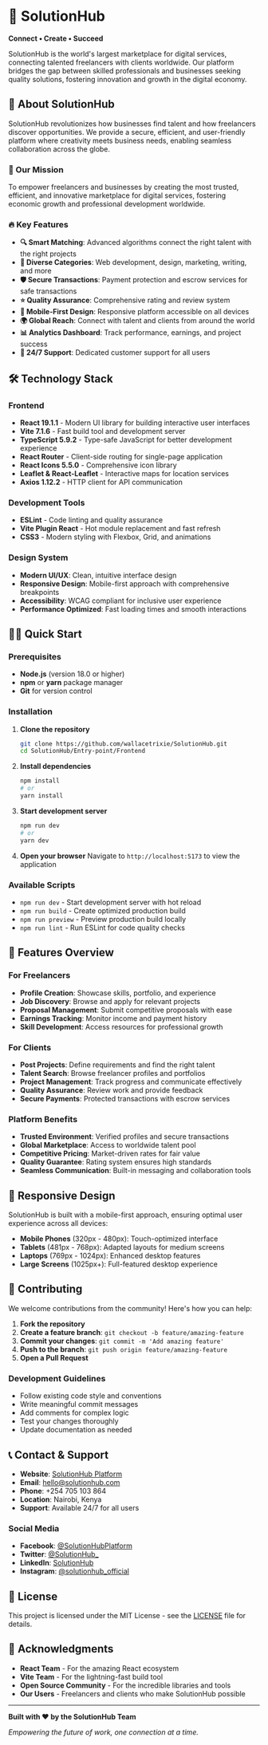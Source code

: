 # 🌟 SolutionHub

**Connect • Create • Succeed**

SolutionHub is the world's largest marketplace for digital services, connecting talented freelancers with clients worldwide. Our platform bridges the gap between skilled professionals and businesses seeking quality solutions, fostering innovation and growth in the digital economy.

## 🚀 About SolutionHub

SolutionHub revolutionizes how businesses find talent and how freelancers discover opportunities. We provide a secure, efficient, and user-friendly platform where creativity meets business needs, enabling seamless collaboration across the globe.

### 🎯 Our Mission
To empower freelancers and businesses by creating the most trusted, efficient, and innovative marketplace for digital services, fostering economic growth and professional development worldwide.

### 🔥 Key Features

- **🔍 Smart Matching**: Advanced algorithms connect the right talent with the right projects
- **💼 Diverse Categories**: Web development, design, marketing, writing, and more
- **🛡️ Secure Transactions**: Payment protection and escrow services for safe transactions
- **⭐ Quality Assurance**: Comprehensive rating and review system
- **📱 Mobile-First Design**: Responsive platform accessible on all devices
- **🌍 Global Reach**: Connect with talent and clients from around the world
- **📊 Analytics Dashboard**: Track performance, earnings, and project success
- **🤝 24/7 Support**: Dedicated customer support for all users

## 🛠️ Technology Stack

### Frontend
- **React 19.1.1** - Modern UI library for building interactive user interfaces
- **Vite 7.1.6** - Fast build tool and development server
- **TypeScript 5.9.2** - Type-safe JavaScript for better development experience
- **React Router** - Client-side routing for single-page application
- **React Icons 5.5.0** - Comprehensive icon library
- **Leaflet & React-Leaflet** - Interactive maps for location services
- **Axios 1.12.2** - HTTP client for API communication

### Development Tools
- **ESLint** - Code linting and quality assurance
- **Vite Plugin React** - Hot module replacement and fast refresh
- **CSS3** - Modern styling with Flexbox, Grid, and animations

### Design System
- **Modern UI/UX**: Clean, intuitive interface design
- **Responsive Design**: Mobile-first approach with comprehensive breakpoints
- **Accessibility**: WCAG compliant for inclusive user experience
- **Performance Optimized**: Fast loading times and smooth interactions

## 🏃‍♂️ Quick Start

### Prerequisites
- **Node.js** (version 18.0 or higher)
- **npm** or **yarn** package manager
- **Git** for version control

### Installation

1. **Clone the repository**
   ```bash
   git clone https://github.com/wallacetrixie/SolutionHub.git
   cd SolutionHub/Entry-point/Frontend
   ```

2. **Install dependencies**
   ```bash
   npm install
   # or
   yarn install
   ```

3. **Start development server**
   ```bash
   npm run dev
   # or
   yarn dev
   ```

4. **Open your browser**
   Navigate to `http://localhost:5173` to view the application

### Available Scripts

- `npm run dev` - Start development server with hot reload
- `npm run build` - Create optimized production build
- `npm run preview` - Preview production build locally
- `npm run lint` - Run ESLint for code quality checks

## 🎨 Features Overview

### For Freelancers
- **Profile Creation**: Showcase skills, portfolio, and experience
- **Job Discovery**: Browse and apply for relevant projects
- **Proposal Management**: Submit competitive proposals with ease
- **Earnings Tracking**: Monitor income and payment history
- **Skill Development**: Access resources for professional growth

### For Clients
- **Post Projects**: Define requirements and find the right talent
- **Talent Search**: Browse freelancer profiles and portfolios
- **Project Management**: Track progress and communicate effectively
- **Quality Assurance**: Review work and provide feedback
- **Secure Payments**: Protected transactions with escrow services

### Platform Benefits
- **Trusted Environment**: Verified profiles and secure transactions
- **Global Marketplace**: Access to worldwide talent pool
- **Competitive Pricing**: Market-driven rates for fair value
- **Quality Guarantee**: Rating system ensures high standards
- **Seamless Communication**: Built-in messaging and collaboration tools

## 📱 Responsive Design

SolutionHub is built with a mobile-first approach, ensuring optimal user experience across all devices:

- **Mobile Phones** (320px - 480px): Touch-optimized interface
- **Tablets** (481px - 768px): Adapted layouts for medium screens
- **Laptops** (769px - 1024px): Enhanced desktop features
- **Large Screens** (1025px+): Full-featured desktop experience

## 🤝 Contributing

We welcome contributions from the community! Here's how you can help:

1. **Fork the repository**
2. **Create a feature branch**: `git checkout -b feature/amazing-feature`
3. **Commit your changes**: `git commit -m 'Add amazing feature'`
4. **Push to the branch**: `git push origin feature/amazing-feature`
5. **Open a Pull Request**

### Development Guidelines
- Follow existing code style and conventions
- Write meaningful commit messages
- Add comments for complex logic
- Test your changes thoroughly
- Update documentation as needed

## 📞 Contact & Support

- **Website**: [SolutionHub Platform](https://solutionhub.com)
- **Email**: hello@solutionhub.com
- **Phone**: +254 705 103 864
- **Location**: Nairobi, Kenya
- **Support**: Available 24/7 for all users

### Social Media
- **Facebook**: [@SolutionHubPlatform](https://facebook.com/solutionhub)
- **Twitter**: [@SolutionHub_](https://twitter.com/solutionhub)
- **LinkedIn**: [SolutionHub](https://linkedin.com/company/solutionhub)
- **Instagram**: [@solutionhub_official](https://instagram.com/solutionhub)

## 📄 License

This project is licensed under the MIT License - see the [LICENSE](LICENSE) file for details.

## 🙏 Acknowledgments

- **React Team** - For the amazing React ecosystem
- **Vite Team** - For the lightning-fast build tool
- **Open Source Community** - For the incredible libraries and tools
- **Our Users** - Freelancers and clients who make SolutionHub possible

---

**Built with ❤️ by the SolutionHub Team**

*Empowering the future of work, one connection at a time.*
